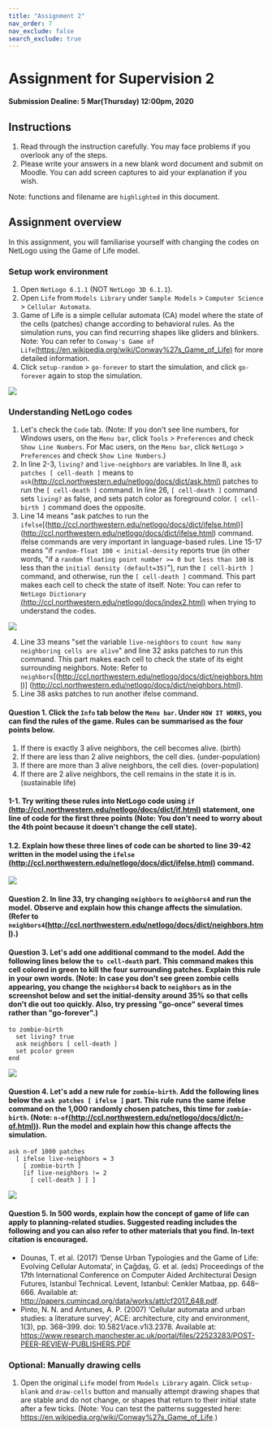 ```yaml
---
title: "Assignment 2"
nav_order: 7
nav_exclude: false
search_exclude: true
---
```


# Assignment for Supervision 2
**Submission Dealine: 5 Mar(Thursday) 12:00pm, 2020**

## Instructions
1. Read through the instruction carefully. You may face problems if you overlook any of the steps.
2. Please write your answers in a new blank word document and submit on Moodle. You can add screen captures to aid your explanation if you wish.

Note: functions and filename are `highlighted` in this document.

## Assignment overview
In this assignment, you will familiarise yourself with changing the codes on NetLogo using the Game of Life model.

### Setup work environment
1. Open `NetLogo 6.1.1` (NOT `NetLogo 3D 6.1.1`).
2. Open `Life` from `Models Library` under `Sample Models` > `Computer Science` > `Cellular Automata`.
3. Game of Life is a simple cellular automata (CA) model where the state of the cells (patches) change according to behavioral rules. As the simulation runs, you can find recurring shapes like gliders and blinkers. Note: You can refer to `Conway's Game of Life`[(https://en.wikipedia.org/wiki/Conway%27s_Game_of_Life)](https://en.wikipedia.org/wiki/Conway%27s_Game_of_Life) for more detailed information.
4. Click `setup-random` > `go-forever` to start the simulation, and click `go-forever` again to stop the simulation.

![](statics/Sup2_gameoflife1.PNG)

### Understanding NetLogo codes

1. Let's check the `Code` tab. (Note: If you don't see line numbers, for Windows users, on the `Menu bar`, click `Tools` > `Preferences` and check `Show Line Numbers`. For Mac users, on the `Menu bar`, click `NetLogo` > `Preferences` and check `Show Line Numbers`.) 
2. In line 2-3, `living?` and `live-neighbors` are variables. In line 8, `ask patches [ cell-death ]` means to `ask`[(http://ccl.northwestern.edu/netlogo/docs/dict/ask.html)](http://ccl.northwestern.edu/netlogo/docs/dict/ask.html) patches to run the `[ cell-death ]` command. In line 26, `[ cell-death ]` command sets `living?` as false, and sets patch color as foreground color. `[ cell-birth ]` command does the opposite.
3. Line 14 means "ask patches to run the `ifelse`[(http://ccl.northwestern.edu/netlogo/docs/dict/ifelse.html)] (http://ccl.northwestern.edu/netlogo/docs/dict/ifelse.html) command. ifelse commands are very important in language-based rules. Line 15-17 means "if `random-float 100 < initial-density` reports true (in other words, "if a `random floating point number >= 0 but less than 100` is less than the `initial density (default=35)`"), run the `[ cell-birth ]` command, and otherwise, run the `[ cell-death ]` command. This part makes each cell to check the state of itself.
Note: You can refer to `NetLogo Dictionary` [(http://ccl.northwestern.edu/netlogo/docs/index2.html)](http://ccl.northwestern.edu/netlogo/docs/index2.html) when trying to understand the codes.

![](statics/Sup2_gameoflife2.PNG)

4. Line 33 means "set the variable `live-neighbors` to `count how many neighboring cells are alive`" and line 32 asks patches to run this command. This part makes each cell to check the state of its eight surrounding neighbors. Note: Refer to `neighbors`[(http://ccl.northwestern.edu/netlogo/docs/dict/neighbors.html)] (http://ccl.northwestern.edu/netlogo/docs/dict/neighbors.html).
5. Line 38 asks patches to run another ifelse command. 

#### Question 1. Click the `Info` tab below the `Menu bar`. Under `HOW IT WORKS`, you can find the rules of the game. Rules can be summarised as the four points below. 
1. If there is exactly 3 alive neighbors, the cell becomes alive. (birth)
2. If there are less than 2 alive neighbors, the cell dies. (under-population)
3. If there are more than 3 alive neighbors, the cell dies. (over-population)
4. If there are 2 alive neighbors, the cell remains in the state it is in. (sustainable life)
#### 1-1. Try writing these rules into NetLogo code using `if` [(http://ccl.northwestern.edu/netlogo/docs/dict/if.html)](http://ccl.northwestern.edu/netlogo/docs/dict/if.html) statement, one line of code for the first three points (Note: You don't need to worry about the 4th point because it doesn't change the cell state). 
#### 1.2. Explain how these three lines of code can be shorted to line 39-42 written in the model using the `ifelse` [(http://ccl.northwestern.edu/netlogo/docs/dict/ifelse.html)](http://ccl.northwestern.edu/netlogo/docs/dict/ifelse.html) command.

![](statics/Sup2_gameoflife3.PNG)


#### Question 2. In line 33, try changing `neighbors` to `neighbors4` and run the model. Observe and explain how this change affects the simulation. (Refer to `neighbors4`(http://ccl.northwestern.edu/netlogo/docs/dict/neighbors.html).)

#### Question 3. Let's add one additional command to the model. Add the following lines below the `to cell-death` part. This command makes this cell colored in green to kill the four surrounding patches. Explain this rule in your own words. (Note: In case you don't see green zombie cells appearing, you change the `neighbors4` back to `neighbors` as in the screenshot below and set the initial-density around 35% so that cells don't die out too quickly. Also, try pressing "go-once" several times rather than "go-forever".)
```
to zombie-birth
  set living? true
  ask neighbors [ cell-death ]
  set pcolor green
end
```
![](statics/Sup2_gameoflife4.PNG)

#### Question 4. Let's add a new rule for `zombie-birth`. Add the following lines below the `ask patches [ ifelse ]` part. This rule runs the same ifelse command on the 1,000 randomly chosen patches, this time for `zombie-birth`. (Note: `n-of`[(http://ccl.northwestern.edu/netlogo/docs/dict/n-of.html)](http://ccl.northwestern.edu/netlogo/docs/dict/n-of.html)). Run the model and explain how this change affects the simulation.
```
ask n-of 1000 patches
  [ ifelse live-neighbors = 3
    [ zombie-birth ]
    [if live-neighbors != 2
      [ cell-death ] ] ]
```         
![](statics/Sup2_gameoflife5.PNG)


#### Question 5. In 500 words, explain how the concept of game of life can apply to planning-related studies. Suggested reading includes the following and you can also refer to other materials that you find. In-text citation is encouraged. 
- Dounas, T. et al. (2017) ‘Dense Urban Typologies and the Game of Life: Evolving Cellular Automata’, in Çağdaş, G. et al. (eds) Proceedings of the 17th International Conference on Computer Aided Architectural Design Futures, Istanbul Technical. Levent, Istanbul: Cenkler Matbaa, pp. 648–666. Available at: http://papers.cumincad.org/data/works/att/cf2017_648.pdf.
- Pinto, N. N. and Antunes, A. P. (2007) ‘Cellular automata and urban studies: a literature survey’, ACE: architecture, city and environment, 1(3), pp. 368–399. doi: 10.5821/ace.v1i3.2378. Available at: https://www.research.manchester.ac.uk/portal/files/22523283/POST-PEER-REVIEW-PUBLISHERS.PDF


### Optional: Manually drawing cells
1. Open the original `Life` model from `Models Library` again. Click `setup-blank` and `draw-cells` button and manually attempt drawing shapes that are stable and do not change, or shapes that return to their initial state after a few ticks. (Note: You can test the patterns suggested here: https://en.wikipedia.org/wiki/Conway%27s_Game_of_Life.)
